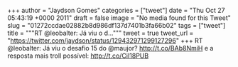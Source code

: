 
+++
author = "Jaydson Gomes"
categories = ["tweet"]
date = "Thu Oct 27 05:43:19 +0000 2011"
draft = false
image = "No media found for this Tweet"
slug = "01272ccdae02882b8d986df137d7401b3fa66b02"
tags = ["tweet"]
title = """RT @leobalter: Já viu o d..."""
tweet = true
tweet_url = "https://twitter.com/jaydson/status/129432971299127296"
+++
RT @leobalter: Já viu o desafio 15 do @maujor? http://t.co/BAb8NmiH e a resposta mais troll possível: http://t.co/CiI18PUB
